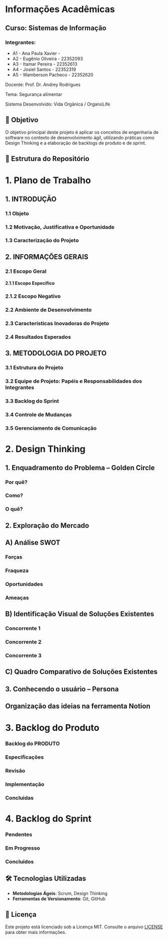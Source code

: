 # Informações Acadêmicas
## Curso: Sistemas de Informação

### Integrantes:

+ A1 - Ana Paula Xavier - 
+ A2 - Eugênio Oliveira - 22352093
+ A3 - Itamar Pereira - 22352613
+ A4 - Josiel Santos - 22352319
+ A5 - Wamberson Pacheco - 22352620


Docente: Prof. Dr. Andrey Rodrigues

Tema: Segurança alimentar

Sistema Desenvolvido: Vida Orgânica / OrganoLife

## 🧠 Objetivo

O objetivo principal deste projeto é aplicar os conceitos de engenharia de software no contexto de desenvolvimento ágil, utilizando práticas como Design Thinking e a elaboração de backlogs de produto e de sprint.

## 📁 Estrutura do Repositório

# 1. Plano de Trabalho
## 1. INTRODUÇÃO
### 1.1 Objeto
### 1.2 Motivação, Justificativa e Oportunidade
### 1.3 Caracterização do Projeto
## 2. INFORMAÇÕES GERAIS
### 2.1 Escopo Geral
#### 2.1.1 Escopo Específico
### 2.1.2 Escopo Negativo
### 2.2 Ambiente de Desenvolvimento
### 2.3 Características Inovadoras do Projeto
### 2.4 Resultados Esperados
## 3. METODOLOGIA DO PROJETO
### 3.1 Estrutura do Projeto
### 3.2 Equipe de Projeto: Papéis e Responsabilidades dos Integrantes
### 3.3 Backlog do Sprint
### 3.4 Controle de Mudanças
### 3.5 Gerenciamento de Comunicação

# 2. Design Thinking
## 1. Enquadramento do Problema – Golden Circle
### Por quê?
### Como?
### O quê?
## 2. Exploração do Mercado
## A) Análise SWOT
### Forças 
### Fraqueza
### Oportunidades
### Ameaças
## B) Identificação Visual de Soluções Existentes
### Concorrente 1
### Concorrente 2
### Concorrente 3
## C) Quadro Comparativo de Soluções Existentes
## 3. Conhecendo o usuário – Persona
## **Organização das ideias na ferramenta Notion**

# 3. Backlog do Produto
### Backlog do PRODUTO
### Especificações
### Revisão 
### Implementação
### Concluidas 

# 4. Backlog do Sprint
### Pendentes
### Em Progresso
### Concluídos

## 🛠️ Tecnologias Utilizadas

- **Metodologias Ágeis**: Scrum, Design Thinking
- **Ferramentas de Versionamento**: Git, GitHub

## 📄 Licença

Este projeto está licenciado sob a Licença MIT. Consulte o arquivo [LICENSE](LICENSE) para obter mais informações.
